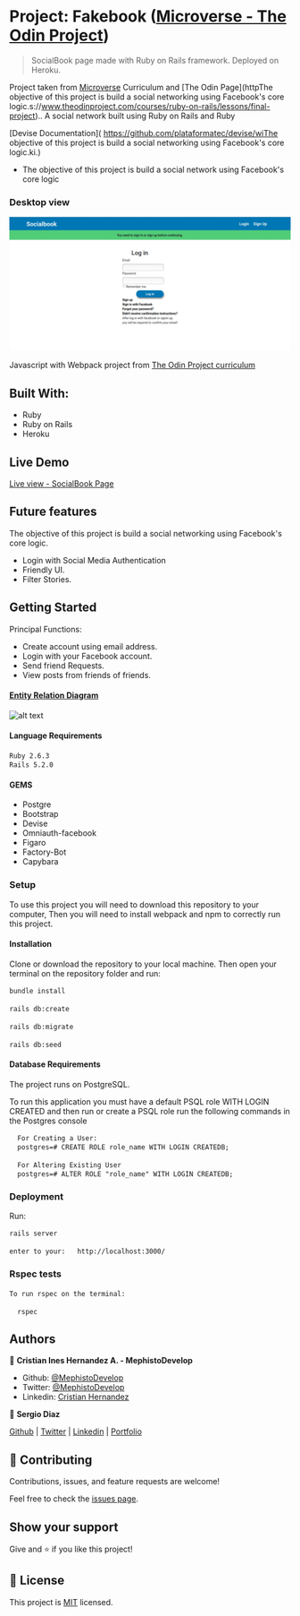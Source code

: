 # Project: Fakebook ([Microverse - The Odin Project](https://www.theodinproject.com/courses/ruby-on-rails/lessons/final-project))

> SocialBook page made with Ruby on Rails framework. Deployed on Heroku. 

Project taken from [Microverse](https://www.microverse.org/) Curriculum and [The Odin Page](httpThe objective of this project is build a social networking using Facebook's core logic.s://www.theodinproject.com/courses/ruby-on-rails/lessons/final-project).. A social network built using Ruby on Rails and Ruby


[Devise Documentation]( https://github.com/plataformatec/devise/wiThe objective of this project is build a social networking using Facebook's core logic.ki.)

- The objective of this project is build a social network using Facebook's core logic

### Desktop view

![screenshot](./socialbook.gif)

Javascript with Webpack project from [The Odin Project curriculum](https://www.theodinproject.com/courses/javascript/lessons/todo-list)

## Built With:

- Ruby
- Ruby on Rails
- Heroku

## Live Demo

 [Live view - SocialBook Page](https://socialbook2019.herokuapp.com)
 
## Future features
 The objective of this project is build a social networking using Facebook's core logic.
- Login with Social Media Authentication
- Friendly UI.
- Filter Stories.
 
## Getting Started

 Principal Functions:
  - Create account using email address.
  - Login with your Facebook account.
  - Send friend Requests.
  - View posts from friends  of friends.


#### [Entity Relation Diagram](https://github.com/MephistoDevelop/fakebook/blob/master/docs/Fakebook-ERM.png)

![alt text](https://github.com/MephistoDevelop/fakebook/blob/master/docs/Fakebook-ERM.png)

#### Language Requirements

    Ruby 2.6.3
    Rails 5.2.0

#### GEMS

- Postgre
- Bootstrap
- Devise
- Omniauth-facebook
- Figaro
- Factory-Bot
- Capybara


### Setup
To use this project you will need to download this repository to your computer, Then you will need to install webpack and npm to correctly run this project.

#### Installation

Clone or download the repository to your local machine. Then open your terminal on the repository folder and run:

    bundle install

    rails db:create

    rails db:migrate

    rails db:seed
    
    
#### Database Requirements

The project runs on PostgreSQL.

To run this application you must have a default PSQL role WITH LOGIN CREATED  and then run or create a PSQL role run the following commands in the Postgres console

      For Creating a User:
      postgres=# CREATE ROLE role_name WITH LOGIN CREATEDB;

      For Altering Existing User
      postgres=# ALTER ROLE "role_name" WITH LOGIN CREATEDB;
      

### Deployment


Run:

    rails server

    enter to your:   http://localhost:3000/

### Rspec tests

    To run rspec on the terminal:

      rspec

## Authors

👤 **Cristian Ines Hernandez A. - MephistoDevelop**

- Github: [@MephistoDevelop](https://github.com/MephistoDevelop)
- Twitter: [@MephistoDevelop](https://twitter.com/MephistoDevelop)
- Linkedin: [Cristian Hernandez](https://www.linkedin.com/in/cristian-hernandez1992/)

👤 **Sergio Diaz**

[Github](https://github.com/serdg0) | [Twitter](https://twitter.com/thesergiod) | [Linkedin](https://www.linkedin.com/in/sergiodiaz-dev/) | [Portfolio](https://sergiodev.netlify.com/)

## 🤝 Contributing

Contributions, issues, and feature requests are welcome!

Feel free to check the [issues page](issues/).

## Show your support

Give and ⭐️ if you like this project!

## 📝 License

This project is [MIT](lic.url) licensed.

